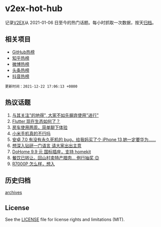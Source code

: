 # v2ex-hot-hub

 记录[V2EX](https://www.v2ex.com/)从 2021-01-06 日至今的热门话题。每小时抓取一次数据，按天[归档](archives)。
 
 ## 相关项目

- [GitHub热榜](https://github.com/snaildev/github-hot-hub)
- [知乎热榜](https://github.com/snaildev/zhihu-hot-hub)
- [微博热榜](https://github.com/snaildev/weibo-hot-hub)
- [头条热榜](https://github.com/snaildev/toutiao-hot-hub)
- [抖音热榜](https://github.com/snaildev/douyin-hot-hub)


 `更新时间：2021-12-22 17:06:13 +0800`

## 热议话题

1. [与其关注"的地得", 大家不如先摒弃使用"进行"](https://www.v2ex.com/t/823581)
1. [Flutter 现在生态如何了？](https://www.v2ex.com/t/823650)
1. [房车使用两周，简单聊下体验](https://www.v2ex.com/t/823657)
1. [小米手机真的不行吗](https://www.v2ex.com/t/823739)
1. [安卓 7.0 有没有永久死机的 bug，给我妈买了个 iPhone 13,她一定要华为……](https://www.v2ex.com/t/823643)
1. [想深入钻研一门语言 请大家出出主意](https://www.v2ex.com/t/823731)
1. [DoHome 9.9 元 国标插座，支持 homekit](https://www.v2ex.com/t/823689)
1. [餐饮已转让。回山村卖特产腊肉... 例行抽奖 😊](https://www.v2ex.com/t/823774)
1. [R7000P 怎么样，想入](https://www.v2ex.com/t/823732)

## 历史归档

[archives](archives)

## License

See the [LICENSE](LICENSE) file for license rights and limitations (MIT).
